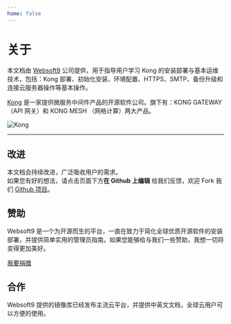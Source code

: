 ```yaml
---
home: false
---
```


# 关于

本文档由 [Websoft9](https://www.websoft9.com/) 公司提供，用于指导用户学习 Kong 的安装部署与基本运维技术，包括：Kong 部署、初始化安装、环境配置、HTTPS、SMTP、备份升级和连接云服务器操作等基本操作。

[Kong](https://www.elastic.co/cn/elastic-stack/) 是一家提供微服务中间件产品的开源软件公司。旗下有：KONG GATEWAY （API 网关）和 KONG MESH （网格计算）两大产品。  

![Kong](https://libs.websoft9.com/Websoft9/DocsPicture/zh/kong/kong-gatway-structure-websoft9.png)

---

## 改进

本文档会持续改进，广泛吸收用户的需求。  
如果您有好的想法，请点击页面下方**在 Github 上编辑** 给我们反馈，欢迎 Fork 我们 [Github 项目](https://github.com/Websoft9/ansible-kong)。

## 赞助

Websoft9 是一个为开源而生的平台，一直在致力于简化全球优质开源软件的安装部署，并提供简单实用的管理员指南。如果您能够给与我们一些赞助，我想一切将变得更加美好。

[我要捐赠](https://www.websoft9.com/aboutus/donate)

## 合作

Websoft9 提供的镜像库已经发布主流云平台，并提供中英文文档，全球云用户可以方便的使用。
